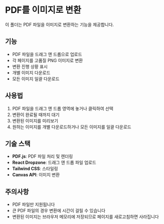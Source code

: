 # PDF를 이미지로 변환

이 폴더는 PDF 파일을 이미지로 변환하는 기능을 제공합니다.

## 기능

- PDF 파일을 드래그 앤 드롭으로 업로드
- 각 페이지를 고품질 PNG 이미지로 변환
- 변환 진행 상황 표시
- 개별 이미지 다운로드
- 모든 이미지 일괄 다운로드

## 사용법

1. PDF 파일을 드래그 앤 드롭 영역에 놓거나 클릭하여 선택
2. 변환이 완료될 때까지 대기
3. 변환된 이미지를 미리보기
4. 원하는 이미지를 개별 다운로드하거나 모든 이미지를 일괄 다운로드

## 기술 스택

- **PDF.js**: PDF 파일 처리 및 렌더링
- **React Dropzone**: 드래그 앤 드롭 파일 업로드
- **Tailwind CSS**: 스타일링
- **Canvas API**: 이미지 변환

## 주의사항

- PDF 파일만 지원됩니다
- 큰 PDF 파일의 경우 변환에 시간이 걸릴 수 있습니다
- 변환된 이미지는 브라우저 메모리에 저장되므로 페이지를 새로고침하면 사라집니다
